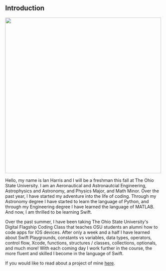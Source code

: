 ## Introduction

<img src="https://user-images.githubusercontent.com/88736917/129266998-11cb5c47-7421-4604-a8c8-98511567b86e.JPG" width="500">

Hello, my name is Ian Harris and I will be a freshman this fall at The Ohio State University. I am an Aeronautical and Astronautcial Engineering, Astrophysics and Astronomy, and Physics Major, and Math Minor. Over the past year, I have started my adventure into the life of coding. Through my Astronomy degree I have started to learn the language of Python, and through my Engineering degree I have learned the language of MATLAB. And now, I am thrilled to be learning Swift.

Over the past summer, I have been taking The Ohio State University's Digital Flagship Coding Class that teaches OSU students an alumni how to code apps for IOS devices. After only a week and a half I have learned about Swift Playgrounds, constants vs variables, data types, operators, control flow, Xcode, functions, structures / classes, collections, optionals, and much more! With each coming day I work further in the course, the more fluent and skilled I become in the language of Swift.

If you would like to read about a project of mine [here](work.md).
